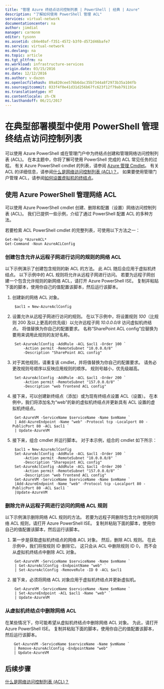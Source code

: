 ```yaml
---
title: "管理 Azure 终结点访问控制列表 | PowerShell | 经典 | Azure"
description: "了解如何使用 PowerShell 管理 ACL"
services: virtual-network
documentationcenter: na
author: jimdial
manager: carmonm
editor: tysonn
ms.assetid: c84e40af-f351-4572-b3f0-d572d46bafe7
ms.service: virtual-network
ms.devlang: na
ms.topic: article
ms.tgt_pltfrm: na
ms.workload: infrastructure-services
origin.date: 03/15/2016
ms.date: 12/12/2016
ms.author: v-dazen
ms.openlocfilehash: 89a820cee576b6dac35b7344a8f2973b35a104fb
ms.sourcegitcommit: 033f4f0e41d31d256b67fc623f12f79ab791191e
ms.translationtype: HT
ms.contentlocale: zh-CN
ms.lasthandoff: 06/21/2017
---
```

# <a name="manage-endpoint-access-control-lists-using-powershell-in-the-classic-deployment-model"></a>在典型部署模型中使用 PowerShell 管理终结点访问控制列表
可以使用 Azure PowerShell 或在管理门户中为终结点创建和管理网络访问控制列表 (ACL)。 在本主题中，你将了解可使用 PowerShell 完成的 ACL 常见任务的过程。 有关 Azure PowerShell cmdlet 的列表，请参阅 [Azure 管理 Cmdlet](https://msdn.microsoft.com/library/azure/jj152841.aspx)。 有关 ACL 的详细信息，请参阅[什么是网络访问控制列表 (ACL)？](virtual-networks-acl.md)。 如果要使用管理门户管理 ACL，请参阅[如何设置虚拟机的终结点](../virtual-machines/windows/classic/setup-endpoints.md?toc=%2fvirtual-machines%2fwindows%2fclassic%2ftoc.json)。

## <a name="manage-network-acls-by-using-azure-powershell"></a>使用 Azure PowerShell 管理网络 ACL
可以使用 Azure PowerShell cmdlet 创建、删除和配置（设置）网络访问控制列表 (ACL)。 我们已提供一些示例，介绍了通过 PowerShell 配置 ACL 的多种方法。

若要检索 ACL PowerShell cmdlet 的完整列表，可使用以下方法之一：

    Get-Help *AzureACL*
    Get-Command -Noun AzureACLConfig

### <a name="create-a-network-acl-with-rules-that-permit-access-from-a-remote-subnet"></a>创建包含允许从远程子网进行访问的规则的网络 ACL
以下示例演示了创建包含规则的新 ACL 的方法。 此 ACL 随后会应用于虚拟机终结点。 以下示例中的 ACL 规则将允许从远程子网进行访问。 若要为远程子网创建一个包含允许规则的新网络 ACL，请打开 Azure PowerShell ISE。 复制并粘贴下面的脚本，使用你自己的值配置该脚本，然后运行该脚本。

1. 创建新的网络 ACL 对象。

        $acl1 = New-AzureAclConfig
2. 设置允许从远程子网进行访问的规则。 在以下示例中，将设置规则 *100*（比规则 200 及以上更高的优先级）以允许远程子网 *10.0.0.0/8* 访问虚拟机终结点。 将值替换为你自己的配置要求。 名称“SharePoint ACL config”应替换为要用来调用此规则的友好名称。

        Set-AzureAclConfig -AddRule -ACL $acl1 -Order 100 `
            -Action permit -RemoteSubnet "10.0.0.0/8" `
            -Description "SharePoint ACL config"
3. 对于其他规则，请重复该 cmdlet，并将值替换为你自己的配置要求。 请务必更改规则号顺序以反映应用规则的顺序。 规则号越小，优先级越高。

        Set-AzureAclConfig -AddRule -ACL $acl1 -Order 200 `
            -Action permit -RemoteSubnet "157.0.0.0/8" `
            -Description "web frontend ACL config"
4. 接下来，可以创建新终结点（添加）或为现有终结点设置 ACL（设置）。 在本例中，我们将添加名为“web”的新的虚拟机终结点并更新具有 ACL 设置的虚拟机终结点。

        Get-AzureVM -ServiceName $serviceName -Name $vmName `
        | Add-AzureEndpoint -Name "web" -Protocol tcp -Localport 80 - PublicPort 80 -ACL $acl1 `
        | Update-AzureVM
5. 接下来，组合 cmdlet 并运行脚本。 对于本示例，组合的 cmdlet 如下所示：

        $acl1 = New-AzureAclConfig
        Set-AzureAclConfig -AddRule -ACL $acl1 -Order 100 `
            -Action permit -RemoteSubnet "10.0.0.0/8" `
            -Description "Sharepoint ACL config"
        Set-AzureAclConfig -AddRule -ACL $acl1 -Order 200 `
            -Action permit -RemoteSubnet "157.0.0.0/8" `
            -Description "web frontend ACL config"
        Get-AzureVM -ServiceName $serviceName -Name $vmName `
        |Add-AzureEndpoint -Name "web" -Protocol tcp -Localport 80 - PublicPort 80 -ACL $acl1 `
        |Update-AzureVM

### <a name="remove-a-network-acl-rule-that-permits-access-from-a-remote-subnet"></a>删除允许从远程子网进行访问的网络 ACL 规则
以下示例演示删除网络 ACL 规则的方法。  若要为远程子网删除包含允许规则的网络 ACL 规则，请打开 Azure PowerShell ISE。 复制并粘贴下面的脚本，使用你自己的值配置该脚本，然后运行该脚本。

1. 第一步是获取虚拟机终结点的网络 ACL 对象。 然后，删除 ACL 规则。 在此示例中，我们将按规则 ID 删除它。 这只会从 ACL 中删除规则 ID 0， 而不会从虚拟机终结点中删除 ACL 对象。

        Get-AzureVM -ServiceName $serviceName -Name $vmName `
        | Get-AzureAclConfig -EndpointName "web" `
        | Set-AzureAclConfig -RemoveRule -ID 0 -ACL $acl1
2. 接下来，必须将网络 ACL 对象应用于虚拟机终结点并更新虚拟机。

        Get-AzureVM -ServiceName $serviceName -Name $vmName `
        | Set-AzureEndpoint -ACL $acl1 -Name "web" `
        | Update-AzureVM

### <a name="remove-a-network-acl-from-a-virtual-machine-endpoint"></a>从虚拟机终结点中删除网络 ACL
在某些情况下，你可能希望从虚拟机终结点中删除网络 ACL 对象。 为此，请打开 Azure PowerShell ISE。 复制并粘贴下面的脚本，使用你自己的值配置该脚本，然后运行该脚本。

        Get-AzureVM -ServiceName $serviceName -Name $vmName `
        | Remove-AzureAclConfig -EndpointName "web" `
        | Update-AzureVM

## <a name="next-steps"></a>后续步骤
[什么是网络访问控制列表 (ACL)？](virtual-networks-acl.md)
